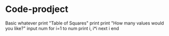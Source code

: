 # Code-prodject
Basic whatever
print "Table of Squares"
print
print "How many values would you like?"
input num
for i=1 to num
print i, i*i
next i
end
